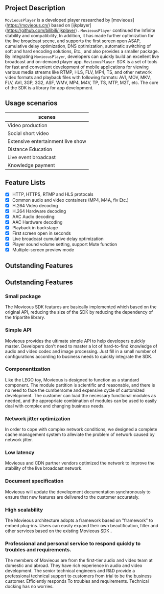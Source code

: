 ## Project Description

`MovieousPlayer` is a developed player researched by [movieous] (https://movieous.cn/) based on [ijkplayer] (https://github.com/bilibili/ijkplayer) . `MovieousPlayer` continued the Infinite stability and compatibility, In addition, it has made further optimization for the live broadcast scene, and supports the first screen open ASAP, cumulative delay optimization, DNS optimization, automatic switching of soft and hard encoding solutions, Etc., and also provides a smaller package. By integrating `MovieousPlayer`, developers can quickly build an excellent live broadcast and on-demand player app. `MovieousPlayer `SDK is a set of tools for fast and convenient development of mobile applications for viewing various media streams like RTMP, HLS, FLV, MP4, TS, and other network video formats and playback files with following formats: AVI, MOV, MKV, FLV, AVI, 3GP, 3G2, ASF, WMV, MP4, M4V, TP, TS, MTP, M2T, etc. The core of the SDK is a library for app development.

## Usage scenarios

| scenes |
| - |
| Video production |
| Social short video  |
| Extensive entertainment live show |
| Distance Education |
| Live event broadcast |
| Knowledge payment |


## Feature Lists

- [x] HTTP, HTTPS, RTMP and HLS protocals 
- [x] Common audio and video containers (MP4, M4A, flv Etc.)
- [x] H.264 Video decoding
- [x] H.264 Hardware decoding
- [x] AAC Audio decoding
- [x] AAC Hardware decoding
- [x] Playback in backstage
- [x] First screen open in seconds
- [x] Live broadcast cumulative delay optimization
- [x] Player sound volume setting, support Mute function
- [x] Multiple-screen preview mode
## Outstanding Features

## Outstanding Features

### Small package

The Movieous SDK features are basically implemented which based on the original API, reducing the size of the SDK by reducing the dependency of the tripartite library. 

### Simple API

Movieous provides the ultimate simple API to help developers quickly master. Developers don't need to master a lot of hard-to-find knowledge of audio and video codec and image processing. Just fill in a small number of configurations according to business needs to quickly integrate the SDK.

### Componentization

Like the LEGO toy, Movieous is designed to function as a standard component. The module partition is scientific and reasonable, and there is no need to face the cumbersome and expensive cycle of customized development. The customer can load the necessary functional modules as needed, and the appropriate combination of modules can be used to easily deal with complex and changing business needs.

### Network jitter optimization

In order to cope with complex network conditions, we designed a complete cache management system to alleviate the problem of network caused by network jitter.

### Low latency

Movieous and CDN partner vendors optimized the network to improve the stability of the live broadcast network.

### Document specification

Movieous will update the development documentation synchronously to ensure that new features are delivered to the customer accurately.

### High scalability

The Movieous architecture adopts a framework based on "framework" to embed plug-ins. Users can easily expand their own beautification, filter and other services based on the existing Movieous SDK .

### Professional and personal service to respond quickly to troubles and requirements.

The members of Movieous are from the first-tier audio and video team at domestic and abroad. They have rich experience in audio and video development. The senior technical engineers and R&D provide a prefessional technical support to customers from trial to be the business customer. Efficiently responds To troubles and requirements. Technical docking has no worries.
